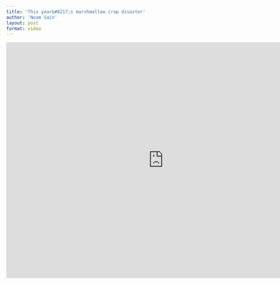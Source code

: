 ```yaml
---
title: 'This year&#8217;s marshmallow crop disaster'
author: 'Noam Sain'
layout: post
format: video
---
```


<iframe allow="accelerometer; autoplay; clipboard-write; encrypted-media; gyroscope; picture-in-picture; web-share" allowfullscreen="" frameborder="0" height="630" loading="lazy" src="https://www.youtube.com/embed/yflTu150QZw?feature=oembed" title="Marshmallow Farming" width="840"></iframe>